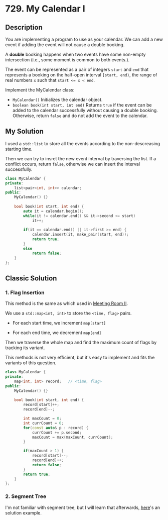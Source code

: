 # 729. My Calendar I

## Description

You are implementing a program to use as your calendar. We can add a new event if adding the event will not cause a double booking.

A **double** booking happens when two events have some non-empty intersection (i.e., some moment is common to both events.).

The event can be represented as a pair of integers `start` and `end` that represents a booking on the half-open interval `[start, end)`, the range of real numbers `x` such that `start <= x < end`.

Implement the MyCalendar class:

- `MyCalendar()` Initializes the calendar object.
- `boolean book(int start, int end)` Returns `true` if the event can be added to the calendar successfully without causing a double booking. Otherwise, return `false` and do not add the event to the calendar.


## My Solution

I used a `std::list` to store all the events according to the non-descreasing starting time.

Then we can try to insret the new event interval by traversing the list. If a conflict occurs, return `false`, otherwise we can insert the interval successfully.

```C++
class MyCalendar {
private:
    list<pair<int, int>> calendar;
public:
    MyCalendar() {}
    
    bool book(int start, int end) {
        auto it = calendar.begin();
        while(it != calendar.end() && it->second <= start)
            it++;
        
        if(it == calendar.end() || it->first >= end) {
            calendar.insert(it, make_pair(start, end));
            return true;
        }
        else
            return false;
    }
};
```

## Classic Solution

### 1. Flag Insertion

This method is the same as which used in [Meeting Room II](https://leetcode.cn/problems/meeting-rooms-ii/).

We use a `std::map<int, int>` to store the `<time, flag>` pairs.

- For each start time, we increment `map[start]`

- For each end time, we decrement `map[end]`

Then we traverse the whole map and find the maximum count of flags by tracking its variant.

This methods is not very efficient, but it's easy to implement and fits the variants of this question.

```C++
class MyCalendar {
private:
    map<int, int> record;   // <time, flag>
public:
    MyCalendar() {}
    
    bool book(int start, int end) {
        record[start]++;
        record[end]--;

        int maxCount = 0;
        int currCount = 0;
        for(const auto& p : record) {
            currCount += p.second;
            maxCount = max(maxCount, currCount);
        }

        if(maxCount > 1) {
            record[start]--;
            record[end]++;
            return false;
        }
        return true;
    }
};
```

### 2. Segment Tree

I'm not familiar with segment tree, but I will learn that afterwards, [here](https://leetcode.cn/problems/my-calendar-i/solution/by-ac_oier-hnjl/)'s an solution example.